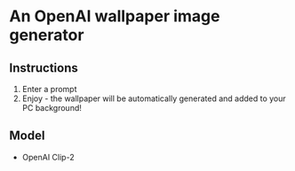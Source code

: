 # An OpenAI wallpaper image generator

## Instructions
1. Enter a prompt
2. Enjoy - the wallpaper will be automatically generated and added to your PC background!


## Model
- OpenAI Clip-2
